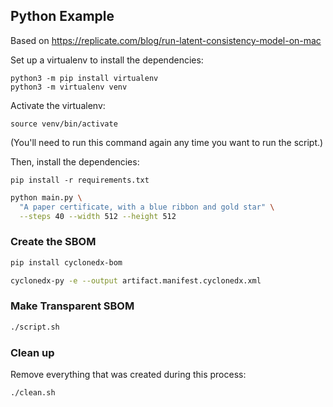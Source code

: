 ## Python Example

Based on https://replicate.com/blog/run-latent-consistency-model-on-mac

Set up a virtualenv to install the dependencies:

    python3 -m pip install virtualenv
    python3 -m virtualenv venv

Activate the virtualenv:

    source venv/bin/activate

(You'll need to run this command again any time you want to run the script.)

Then, install the dependencies:

    pip install -r requirements.txt

```sh
python main.py \
  "A paper certificate, with a blue ribbon and gold star" \
  --steps 40 --width 512 --height 512
```

### Create the SBOM

```sh
pip install cyclonedx-bom
```

```sh
cyclonedx-py -e --output artifact.manifest.cyclonedx.xml
```

### Make Transparent SBOM

```sh
./script.sh
```

### Clean up

Remove everything that was created during this process:

```sh
./clean.sh
```